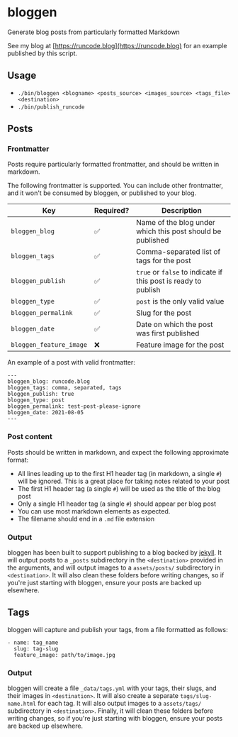 # bloggen

Generate blog posts from particularly formatted Markdown

See my blog at [https://runcode.blog](https://runcode.blog) for an example published by this script.

## Usage

- `./bin/bloggen <blogname> <posts_source> <images_source> <tags_file> <destination>`
- `./bin/publish_runcode`

## Posts

### Frontmatter

Posts require particularly formatted frontmatter, and should be written in markdown.

The following frontmatter is supported. You can include other frontmatter, and it won't be consumed by bloggen, or published to your blog.

| Key | Required? | Description |
|-----|-----------|-------------|
| `bloggen_blog` | :white_check_mark: | Name of the blog under which this post should be published |
| `bloggen_tags` | :white_check_mark: | Comma-separated list of tags for the post
| `bloggen_publish` | :white_check_mark: | `true` or `false` to indicate if this post is ready to publish |
| `bloggen_type` | :white_check_mark: | `post` is the only valid value |
| `bloggen_permalink` | :white_check_mark: | Slug for the post |
| `bloggen_date` | :white_check_mark: | Date on which the post was first published |
| `bloggen_feature_image` | :x: | Feature image for the post |

An example of a post with valid frontmatter:

```
---
bloggen_blog: runcode.blog
bloggen_tags: comma, separated, tags
bloggen_publish: true
bloggen_type: post
bloggen_permalink: test-post-please-ignore
bloggen_date: 2021-08-05
---
```

### Post content

Posts should be written in markdown, and expect the following approximate format:

- All lines leading up to the first H1 header tag (in markdown, a single `#`) will be ignored. This is a great place for taking notes related to your post
- The first H1 header tag (a single `#`) will be used as the title of the blog post
- Only a single H1 header tag (a single `#`) should appear per blog post
- You can use most markdown elements as expected.
- The filename should end in a `.md` file extension

### Output

bloggen has been built to support publishing to a blog backed by [jekyll](https://jekyllrb.com). It will output posts to a `_posts` subdirectory in the `<destination>` provided in the arguments, and will output images to a `assets/posts/` subdirectory in `<destination>`. It will also clean these folders before writing changes, so if you're just starting with bloggen, ensure your posts are backed up elsewhere.


## Tags

bloggen will capture and publish your tags, from a file formatted as follows:

```
- name: tag_name
  slug: tag-slug
  feature_image: path/to/image.jpg
```

### Output

bloggen will create a file `_data/tags.yml` with your tags, their slugs, and their images in `<destination>`. It will also create a separate `tags/slug-name.html` for each tag. It will also output images to a `assets/tags/` subdirectory in `<destination>`. Finally, it will clean these folders before writing changes, so if you're just starting with bloggen, ensure your posts are backed up elsewhere.
